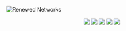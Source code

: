 ![Renewed Networks](https://rndevs.online/static/banner_wide.png)
<p align="center">
<a href="https://github.com/renewed-networks"><img align="center" src="https://img.shields.io/badge/GitHub-171a21?style=for-the-badge&logo=github"/></a>
<a href="https://steamcommunity.com/groups/renewed_networks"><img align="center" src="https://img.shields.io/badge/Steam-2a475e?style=for-the-badge&logo=steam"/></a>
<a href="https://discord.gg/4MBuAKJGYR"><img align="center" src="https://img.shields.io/badge/Discord-%237289da?style=for-the-badge&logo=discord&logoColor=white"/></a>
<a href="https://www.youtube.com/channel/UCfTGiEu2wfXTPpEoChq2fgg"><img align="center" src="https://img.shields.io/badge/YouTube-FF0000?style=for-the-badge&logo=youtube&logoColor=white"/></a>
<a href="https://www.moddb.com/company/rndevs"><img align="center" src="https://img.shields.io/badge/ModDB-FFF000?style=for-the-badge&logo=readthedocs&logoColor=black"/></a>
</p>
